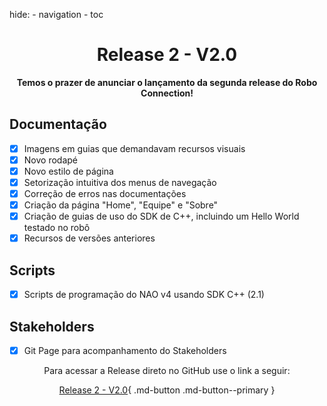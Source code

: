hide:
    - navigation
    - toc

<center>

# Release 2 - V2.0
**Temos o prazer de anunciar o lançamento da segunda release do Robo Connection!**

</center>

## Documentação

- [x] Imagens em guias que demandavam recursos visuais
- [x] Novo rodapé
- [x] Novo estilo de página
- [x] Setorização intuitiva dos menus de navegação
- [x] Correção de erros nas documentações
- [x] Criação da página "Home", "Equipe" e "Sobre"
- [x] Criação de guias de uso do SDK de C++, incluindo um Hello World testado no robô
- [x] Recursos de versões anteriores

## Scripts

- [x] Scripts de programação do NAO v4 usando SDK C++ (2.1)

## Stakeholders

- [x] Git Page para acompanhamento do Stakeholders

<center>

Para acessar a Release direto no GitHub use o link a seguir:
</br>

[Release 2 - V2.0](#){ .md-button .md-button--primary }

</center>